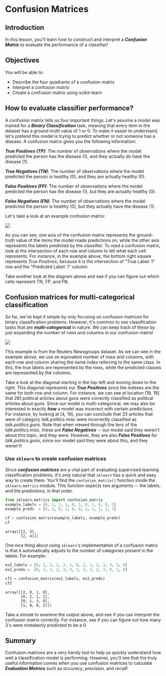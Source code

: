 # Confusion Matrices

## Introduction

In this lesson, you'll learn how to construct and interpret a **_Confusion Matrix_** to evaluate the performance of a classifier!

## Objectives

You will be able to:

- Describe the four quadrants of a confusion matrix 
- Interpret a confusion matrix  
- Create a confusion matrix using scikit-learn 

## How to evaluate classifier performance?

A confusion matrix tells us four important things. Let's assume a model was trained for a **_Binary Classification_** task, meaning that every item in the dataset has a ground-truth value of 1 or 0. To make it easier to understand, let's pretend this model is trying to predict whether or not someone has a disease. A confusion matrix gives you the following information: 

**_True Positives (TP)_**: The number of observations where the model predicted the person has the disease (1), and they actually do have the disease (1).

**_True Negatives (TN)_**: The number of observations where the model predicted the person is healthy (0), and they are actually healthy (0).

**_False Positives (FP)_**: The number of observations where the model predicted the person has the disease (1), but they are actually healthy (0). 

**_False Negatives (FN)_**: The number of observations where the model predicted the person is healthy (0), but they actually have the disease (1).

Let's take a look at an example confusion matrix:

<img src='https://curriculum-content.s3.amazonaws.com/data-science/images/rf-conf-matrix.png'>

As you can see, one axis of the confusion matrix represents the ground-truth value of the items the model made predictions on, while the other axis represents the labels predicted by the classifier. To read a confusion matrix, look at the intersection of each row and column to tell what each cell represents. For instance, in the example above, the bottom right square represents _True Positives_, because it is the intersection of "True Label: 1" row and the "Predicted Label: 1" column. 

Take another look at the diagram above and see if you can figure out which cells represent TN, FP, and FN. 

## Confusion matrices for multi-categorical classification

So far, we've kept it simple by only focusing on confusion matrices for binary classification problems. However, it's common to see classification tasks that are **_multi-categorical_** in nature. We can keep track of these by just expanding the number of rows and columns in our confusion matrix!

<img src='https://curriculum-content.s3.amazonaws.com/data-science/images/cm2.png'>

This example is from the Reuters Newsgroups dataset. As we can see in the example above, we use an equivalent number of rows and columns, with each row and column sharing the same index referring to the same class. In this, the true labels are represented by the rows, while the predicted classes are represented by the columns. 

Take a look at the diagonal starting in the top-left and moving down to the right. This diagonal represents our **_True Positives_** since the indexes are the same for both row and column. For instance, we can see at location \[19, 19\] that 281 political articles about guns were correctly classified as political articles about guns. Since our model is multi-categorical, we may also be interested in exactly **_how_** a model was incorrect with certain predictions. For instance, by looking at \[4, 19\], you can conclude that 33 articles that were of category _talk.politics.misc_ were incorrectly classified as _talk.politics.guns_.  Note that when viewed through the lens of the *talk.politics.misc*, these are **_False Negatives_** -- our model said they weren't about this topic, and they were. However, they are also **_False Positives_** for *talk.politics.guns*, since our model said they were about this, and they weren't!


### Use `sklearn` to create confusion matrices

Since **_confusion matrices_** are a vital part of evaluating supervised learning classification problems, it's only natural that `sklearn` has a quick and easy way to create them. You'll find the `confusion_matrix()` function inside the `sklearn.metrics` module. This function expects two arguments -- the labels, and the predictions, in that order. 


```python
from sklearn.metrics import confusion_matrix
example_labels = [0, 1, 1, 1, 0, 1, 0, 1, 0, 0, 1]
example_preds  = [0, 1, 0, 1, 0, 0, 1, 1, 1, 1, 1]

cf = confusion_matrix(example_labels, example_preds)
cf
```




    array([[2, 3],
           [2, 4]])



One nice thing about using `sklearn`'s implementation of a confusion matrix is that it automatically adjusts to the number of categories present in the labels. For example: 


```python
ex2_labels = [0, 1, 2, 2, 3, 1, 0, 2, 1, 2, 3, 3, 1, 0]
ex2_preds =  [0, 1, 1, 2, 3, 3, 2, 2, 1, 2, 3, 0, 2, 0]

cf2 = confusion_matrix(ex2_labels, ex2_preds)
cf2
```




    array([[2, 0, 1, 0],
           [0, 2, 1, 1],
           [0, 1, 3, 0],
           [1, 0, 0, 2]])



Take a minute to examine the output above, and see if you can interpret the confusion matrix correctly. For instance, see if you can figure out how many 3's were mistakenly predicted to be a 0. 

## Summary

Confusion matrices are a very handy tool to help us quickly understand how well a classification model is performing. However, you'll see that the truly useful information comes when you use confusion matrices to calculate **_Evaluation Metrics_** such as *accuracy*, *precision*, and *recall*! 

